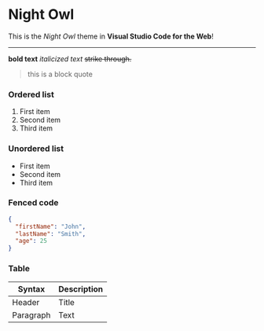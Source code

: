 # Night Owl

This is the *Night Owl* theme in **Visual Studio Code for the Web**!

---

**bold text** *italicized text* ~~strike through.~~

> this is a block quote


### Ordered list

1. First item
2. Second item
3. Third item

### Unordered list

- First item
- Second item
- Third item

### Fenced code

```json
{
  "firstName": "John",
  "lastName": "Smith",
  "age": 25
}
```


### Table

| Syntax | Description |
| ----------- | ----------- |
| Header | Title |
| Paragraph | Text |
